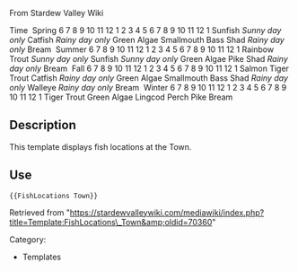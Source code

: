 From Stardew Valley Wiki

Time  Spring 6 7 8 9 10 11 12 1 2 3 4 5 6 7 8 9 10 11 12 1 Sunfish *Sunny day only* Catfish *Rainy day only* Green Algae Smallmouth Bass Shad *Rainy day only* Bream  Summer 6 7 8 9 10 11 12 1 2 3 4 5 6 7 8 9 10 11 12 1 Rainbow Trout *Sunny day only* Sunfish *Sunny day only* Green Algae Pike Shad *Rainy day only* Bream  Fall 6 7 8 9 10 11 12 1 2 3 4 5 6 7 8 9 10 11 12 1 Salmon Tiger Trout Catfish *Rainy day only* Green Algae Smallmouth Bass Shad *Rainy day only* Walleye *Rainy day only* Bream  Winter 6 7 8 9 10 11 12 1 2 3 4 5 6 7 8 9 10 11 12 1 Tiger Trout Green Algae Lingcod Perch Pike Bream

## Description

This template displays fish locations at the Town.

## Use

```
{{FishLocations Town}}
```

Retrieved from "https://stardewvalleywiki.com/mediawiki/index.php?title=Template:FishLocations\_Town&amp;oldid=70360"

Category:

- Templates